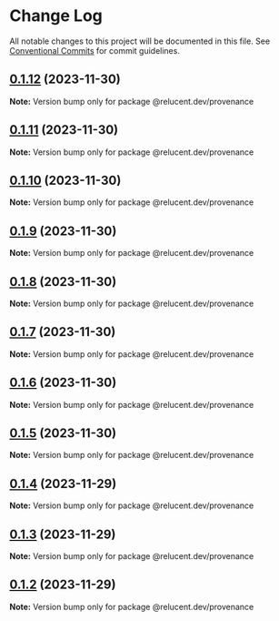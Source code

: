 # Change Log

All notable changes to this project will be documented in this file.
See [Conventional Commits](https://conventionalcommits.org) for commit guidelines.

## [0.1.12](https://github.com/RelucentDev/governance/compare/@relucent.dev/provenance@0.1.11...@relucent.dev/provenance@0.1.12) (2023-11-30)

**Note:** Version bump only for package @relucent.dev/provenance

## [0.1.11](https://github.com/RelucentDev/governance/compare/@relucent.dev/provenance@0.1.10...@relucent.dev/provenance@0.1.11) (2023-11-30)

**Note:** Version bump only for package @relucent.dev/provenance

## [0.1.10](https://github.com/RelucentDev/governance/compare/@relucent.dev/provenance@0.1.9...@relucent.dev/provenance@0.1.10) (2023-11-30)

**Note:** Version bump only for package @relucent.dev/provenance

## [0.1.9](https://github.com/RelucentDev/governance/compare/@relucent.dev/provenance@0.1.8...@relucent.dev/provenance@0.1.9) (2023-11-30)

**Note:** Version bump only for package @relucent.dev/provenance

## [0.1.8](https://github.com/RelucentDev/governance/compare/@relucent.dev/provenance@0.1.7...@relucent.dev/provenance@0.1.8) (2023-11-30)

**Note:** Version bump only for package @relucent.dev/provenance

## [0.1.7](https://github.com/RelucentDev/governance/compare/@relucent.dev/provenance@0.1.6...@relucent.dev/provenance@0.1.7) (2023-11-30)

**Note:** Version bump only for package @relucent.dev/provenance

## [0.1.6](https://github.com/RelucentDev/governance/compare/@relucent.dev/provenance@0.1.5...@relucent.dev/provenance@0.1.6) (2023-11-30)

**Note:** Version bump only for package @relucent.dev/provenance

## [0.1.5](https://github.com/RelucentDev/governance/compare/@relucent.dev/provenance@0.1.4...@relucent.dev/provenance@0.1.5) (2023-11-30)

**Note:** Version bump only for package @relucent.dev/provenance

## [0.1.4](https://github.com/RelucentDev/governance/compare/@relucent.dev/provenance@0.1.3...@relucent.dev/provenance@0.1.4) (2023-11-29)

**Note:** Version bump only for package @relucent.dev/provenance

## [0.1.3](https://github.com/RelucentDev/governance/compare/@relucent.dev/provenance@0.1.2...@relucent.dev/provenance@0.1.3) (2023-11-29)

**Note:** Version bump only for package @relucent.dev/provenance

## [0.1.2](https://github.com/RelucentDev/governance/compare/@relucent.dev/provenance@0.1.1...@relucent.dev/provenance@0.1.2) (2023-11-29)

**Note:** Version bump only for package @relucent.dev/provenance
